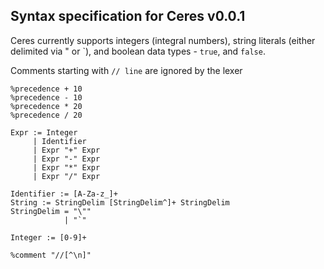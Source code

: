 ## Syntax specification for Ceres v0.0.1

Ceres currently supports integers (integral numbers), string literals (either delimited via " or \`),
and boolean data types - `true`, and `false`.

Comments starting with `// line` are ignored by the lexer

```
%precedence + 10
%precedence - 10
%precedence * 20
%precedence / 20

Expr := Integer 
     | Identifier
     | Expr "+" Expr
     | Expr "-" Expr
     | Expr "*" Expr
     | Expr "/" Expr

Identifier := [A-Za-z_]+
String := StringDelim [StringDelim^]+ StringDelim
StringDelim = "\""
            | "`" 

Integer := [0-9]+

%comment "//[^\n]"
```